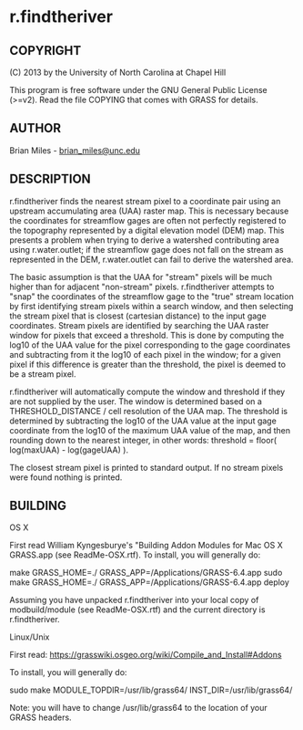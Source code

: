 # r.findtheriver

## COPYRIGHT

(C) 2013 by the University of North Carolina at Chapel Hill

This program is free software under the GNU General Public License
(>=v2). Read the file COPYING that comes with GRASS for details.

## AUTHOR

Brian Miles - <brian_miles@unc.edu>

## DESCRIPTION

r.findtheriver finds the nearest stream pixel to a coordinate pair
using an upstream accumulating area (UAA) raster map. This is
necessary because the coordinates for streamflow gages are often not
perfectly registered to the topography represented by a digital
elevation model (DEM) map. This presents a problem when trying to
derive a watershed contributing area using r.water.outlet; if the
streamflow gage does not fall on the stream as represented in the
DEM, r.water.outlet can fail to derive the watershed area.

The basic assumption is that the UAA for "stream" pixels will be much
higher than for adjacent "non-stream" pixels.
r.findtheriver attempts to "snap" the coordinates of the
streamflow gage to the "true" stream location by first identifying
stream pixels within a search window, and then selecting the stream
pixel that is closest (cartesian distance) to the input gage
coordinates. Stream pixels are identified by searching the UAA
raster window for pixels that exceed a threshold. This is done by
computing the log10 of the UAA value for the pixel corresponding to
the gage coordinates and subtracting from it the log10 of each pixel
in the window; for a given pixel if this difference is greater than
the threshold, the pixel is deemed to be a stream pixel.

r.findtheriver will automatically compute the window and threshold if
they are not supplied by the user. The window is determined based on
a THRESHOLD_DISTANCE / cell resolution of the UAA map. The threshold
is determined by subtracting the log10 of the UAA value at the input
gage coordinate from the log10 of the maximum UAA value of the map,
and then rounding down to the nearest integer, in other words:
threshold = floor( log(maxUAA) - log(gageUAA) ).

The closest stream pixel is printed to standard output. If no stream
pixels were found nothing is printed.

## BUILDING

OS X

First read William Kyngesburye's "Building Addon Modules for Mac OS X
GRASS.app (see ReadMe-OSX.rtf). To install, you will generally do:

make GRASS_HOME=./ GRASS_APP=/Applications/GRASS-6.4.app
sudo make GRASS_HOME=./ GRASS_APP=/Applications/GRASS-6.4.app deploy

Assuming you have unpacked r.findtheriver into your local copy of
modbuild/module (see ReadMe-OSX.rtf) and the current directory is
r.findtheriver.

Linux/Unix

First read: <https://grasswiki.osgeo.org/wiki/Compile_and_Install#Addons>

To install, you will generally do:

sudo make MODULE_TOPDIR=/usr/lib/grass64/ INST_DIR=/usr/lib/grass64/

Note: you will have to change /usr/lib/grass64 to the location of your GRASS headers.
